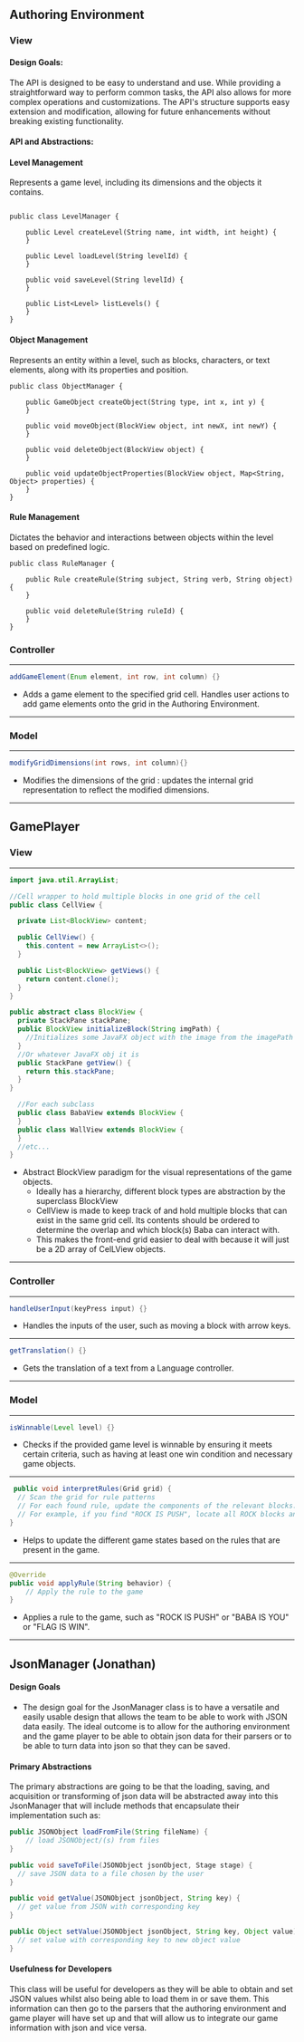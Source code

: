 
## Authoring Environment
### View

#### Design Goals:

The API is designed to be easy to understand and use. While providing a straightforward way to 
perform common tasks, the API also allows for more complex operations and customizations.
The API's structure supports easy extension and modification, allowing for future enhancements 
without breaking existing functionality.

#### API and Abstractions:

#### Level Management
Represents a game level, including its dimensions and the objects it contains.

```

public class LevelManager {

    public Level createLevel(String name, int width, int height) {
    }

    public Level loadLevel(String levelId) {
    }

    public void saveLevel(String levelId) {
    }

    public List<Level> listLevels() {
    }
}
```
#### Object Management
Represents an entity within a level, such as blocks, characters, or text elements, along 
with its properties and position.

```
public class ObjectManager {

    public GameObject createObject(String type, int x, int y) {
    }

    public void moveObject(BlockView object, int newX, int newY) {
    }

    public void deleteObject(BlockView object) {
    }

    public void updateObjectProperties(BlockView object, Map<String, Object> properties) {
    }
}
```

#### Rule Management
Dictates the behavior and interactions between objects within the level based on predefined logic.

```
public class RuleManager {

    public Rule createRule(String subject, String verb, String object) {
    }

    public void deleteRule(String ruleId) {
    }
}

```


### Controller

---
```java
addGameElement(Enum element, int row, int column) {}

```
- Adds a game element to the specified grid cell. Handles user actions 
  to add game elements onto the grid in the Authoring Environment.
---

### Model

---
```java
modifyGridDimensions(int rows, int column){}
```
- Modifies the dimensions of the grid : updates the internal grid representation to reflect the modified dimensions.
---


## GamePlayer
### View

--- 

```java
import java.util.ArrayList;

//Cell wrapper to hold multiple blocks in one grid of the cell
public class CellView {

  private List<BlockView> content;

  public CellView() {
    this.content = new ArrayList<>();
  }

  public List<BlockView> getViews() {
    return content.clone();
  }
}

public abstract class BlockView {
  private StackPane stackPane;
  public BlockView initializeBlock(String imgPath) {
    //Initializes some JavaFX object with the image from the imagePath
  }
  //Or whatever JavaFX obj it is
  public StackPane getView() {
    return this.stackPane;
  }
}

  //For each subclass
  public class BabaView extends BlockView {
  }
  public class WallView extends BlockView {
  }
  //etc...
}
```
- Abstract BlockView paradigm for the visual representations of the game objects.
  - Ideally has a hierarchy, different block types are abstraction by the superclass BlockView
  - CellView is made to keep track of and hold multiple blocks that can exist in the same grid cell. 
  Its contents should be ordered to determine the overlap and which block(s) Baba can interact with.
  - This makes the front-end grid easier to deal with because it will just be a 2D array of CelLView
  objects.
---  



### Controller

---
```java
handleUserInput(keyPress input) {}
```
- Handles the inputs of the user, such as moving a block with arrow keys.
---
```java
getTranslation() {}
```
- Gets the translation of a text from a Language controller.
---




### Model

---
```java 
isWinnable(Level level) {}
```
- Checks if the provided game level is winnable by ensuring it meets certain criteria, such as having at least one win condition and necessary game objects.
---
```java
 public void interpretRules(Grid grid) {
  // Scan the grid for rule patterns
  // For each found rule, update the components of the relevant blocks.
  // For example, if you find "ROCK IS PUSH", locate all ROCK blocks and add/update the Pushable component.
}
```
-  Helps to update the different game states based on the rules that are present in the game.
---
```java
@Override
public void applyRule(String behavior) {
    // Apply the rule to the game
}

```
- Applies a rule to the game, such as "ROCK IS PUSH" or "BABA IS YOU" or "FLAG IS WIN".
---


## JsonManager (Jonathan)

#### Design Goals
* The design goal for the JsonManager class is to have a versatile and easily usable design that 
allows the team to be able to work with JSON data easily. The ideal outcome is to allow for the 
authoring environment and the game player to be able to obtain json data for their parsers or to 
be able to turn data into json so that they can be saved. 

#### Primary Abstractions
The primary abstractions are going to be that the loading, saving, and acquisition or transforming 
of json data will be abstracted away into this JsonManager that will include methods that
encapsulate their implementation such as:

```java
public JSONObject loadFromFile(String fileName) {
    // load JSONObject/(s) from files
}

public void saveToFile(JSONObject jsonObject, Stage stage) {
  // save JSON data to a file chosen by the user
}

public void getValue(JSONObject jsonObject, String key) {
  // get value from JSON with corresponding key
}

public Object setValue(JSONObject jsonObject, String key, Object value) {
  // set value with corresponding key to new object value
}
```

#### Usefulness for Developers

This class will be useful for developers as they will be able to 
obtain and set JSON values whilst also being able to load them in 
or save them. This information can then go to the parsers that 
the authoring environment and game player will have set up and that
will allow us to integrate our game information with json and 
vice versa. 